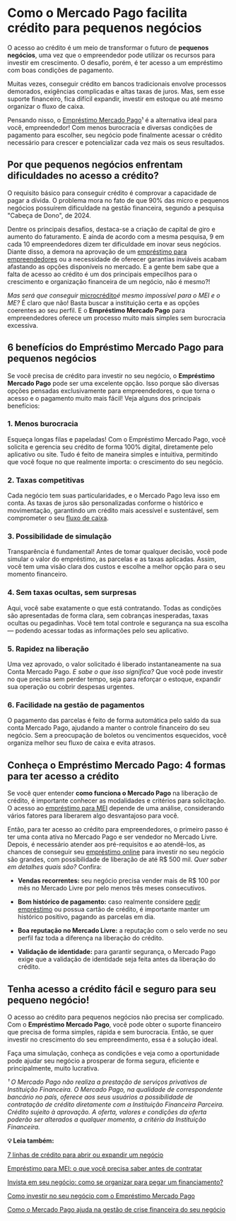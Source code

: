 # Como o Mercado Pago facilita crédito para pequenos negócios

O acesso ao crédito é um meio de transformar o futuro de **pequenos negócios**, uma vez que o empreendedor pode utilizar os recursos para investir em crescimento. O desafio, porém, é ter acesso a um empréstimo com boas condições de pagamento.

Muitas vezes, conseguir crédito em bancos tradicionais envolve processos demorados, exigências complicadas e altas taxas de juros. Mas, sem esse suporte financeiro, fica difícil expandir, investir em estoque ou até mesmo organizar o fluxo de caixa.

Pensando nisso, o [Empréstimo Mercado Pago](https://meubolso.mercadopago.com.br/como-o-emprestimo-mercado-pago-ajuda-no-planejamento-anual)¹ é a alternativa ideal para você, empreendedor! Com menos burocracia e diversas condições de pagamento para escolher, seu negócio pode finalmente acessar o crédito necessário para crescer e potencializar cada vez mais os seus resultados.

## **Por que pequenos negócios enfrentam dificuldades no acesso a crédito?**

O requisito básico para conseguir crédito é comprovar a capacidade de pagar a dívida. O problema mora no fato de que 90% das micro e pequenos negócios possuírem dificuldade na gestão financeira, segundo a pesquisa "Cabeça de Dono", de 2024.

Dentre os principais desafios, destaca-se a criação de capital de giro e aumento do faturamento. E ainda de acordo com a mesma pesquisa, 9 em cada 10 empreendedores dizem ter dificuldade em inovar seus negócios. Diante disso, a demora na aprovação de um [empréstimo para empreendedores](https://meubolso.mercadopago.com.br/saiba-como-solicitar-emprestimo-para-empreendedores) ou a necessidade de oferecer garantias inviáveis acabam afastando as opções disponíveis no mercado. E a gente bem sabe que a falta de acesso ao crédito é um dos principais empecilhos para o crescimento e organização financeira de um negócio, não é mesmo?!

*Mas será que conseguir* [microcrédito](https://meubolso.mercadopago.com.br/microcredito)*é mesmo impossível para o MEI e o ME?* É claro que não! Basta buscar a instituição certa e as opções coerentes ao seu perfil. E o **Empréstimo Mercado Pago** para empreendedores oferece um processo muito mais simples sem burocracia excessiva.

## **6 benefícios do Empréstimo Mercado Pago para pequenos negócios**

Se você precisa de crédito para investir no seu negócio, o **Empréstimo Mercado Pago** pode ser uma excelente opção. Isso porque são diversas opções pensadas exclusivamente para empreendedores, o que torna o acesso e o pagamento muito mais fácil! Veja alguns dos principais benefícios:

### **1. Menos burocracia**

Esqueça longas filas e papeladas! Com o Empréstimo Mercado Pago, você solicita e gerencia seu crédito de forma 100% digital, diretamente pelo aplicativo ou site. Tudo é feito de maneira simples e intuitiva, permitindo que você foque no que realmente importa: o crescimento do seu negócio.

### **2. Taxas competitivas**

Cada negócio tem suas particularidades, e o Mercado Pago leva isso em conta. As taxas de juros são personalizadas conforme o histórico e movimentação, garantindo um crédito mais acessível e sustentável, sem comprometer o seu [fluxo de caixa](https://meubolso.mercadopago.com.br/fluxo-de-caixa-acesso-a-credito).

### **3. Possibilidade de simulação**

Transparência é fundamental! Antes de tomar qualquer decisão, você pode simular o valor do empréstimo, as parcelas e as taxas aplicadas. Assim, você tem uma visão clara dos custos e escolhe a melhor opção para o seu momento financeiro.

### **4. Sem taxas ocultas, sem surpresas**

Aqui, você sabe exatamente o que está contratando. Todas as condições são apresentadas de forma clara, sem cobranças inesperadas, taxas ocultas ou pegadinhas. Você tem total controle e segurança na sua escolha — podendo acessar todas as informações pelo seu aplicativo.

### **5. Rapidez na liberação**

Uma vez aprovado, o valor solicitado é liberado instantaneamente na sua Conta Mercado Pago. *E sabe o que isso significa?* Que você pode investir no que precisa sem perder tempo, seja para reforçar o estoque, expandir sua operação ou cobrir despesas urgentes.

### **6. Facilidade na gestão de pagamentos**

O pagamento das parcelas é feito de forma automática pelo saldo da sua conta Mercado Pago, ajudando a manter o controle financeiro do seu negócio. Sem a preocupação de boletos ou vencimentos esquecidos, você organiza melhor seu fluxo de caixa e evita atrasos.

## **Conheça o Empréstimo Mercado Pago: 4 formas para ter acesso a crédito**

Se você quer entender **como funciona o Mercado Pago** na liberação de crédito, é importante conhecer as modalidades e critérios para solicitação. O acesso ao [empréstimo para MEI](https://meubolso.mercadopago.com.br/como-fazer-emprestimo-para-mei) depende de uma análise, considerando vários fatores para liberarem algo desvantajoso para você.

Então, para ter acesso ao crédito para empreendedores, o primeiro passo é ter uma conta ativa no Mercado Pago e ser vendedor no Mercado Livre. Depois, é necessário atender aos pré-requisitos e ao atendê-los, as chances de conseguir seu [empréstimo online](https://meubolso.mercadopago.com.br/emprestimo-online-para-seu-negocio) para investir no seu negócio são grandes, com possibilidade de liberação de até R$ 500 mil. *Quer saber em detalhes quais são?* Confira:

- **Vendas recorrentes:** seu negócio precisa vender mais de R$ 100 por mês no Mercado Livre por pelo menos três meses consecutivos.

- **Bom histórico de pagamento:** caso realmente considere [pedir empréstimo](https://meubolso.mercadopago.com.br/pedir-emprestimo-abrir-negocio) ou possua cartão de crédito, é importante manter um histórico positivo, pagando as parcelas em dia.

- **Boa reputação no Mercado Livre:** a reputação com o selo verde no seu perfil faz toda a diferença na liberação do crédito.

- **Validação de identidade:** para garantir segurança, o Mercado Pago exige que a validação de identidade seja feita antes da liberação do crédito.

## **Tenha acesso a crédito fácil e seguro para seu pequeno negócio!**

O acesso ao crédito para pequenos negócios não precisa ser complicado. Com o **Empréstimo Mercado Pago**, você pode obter o suporte financeiro que precisa de forma simples, rápida e sem burocracia. Então, se quer investir no crescimento do seu empreendimento, essa é a solução ideal.

Faça uma simulação, conheça as condições e veja como a oportunidade pode ajudar seu negócio a prosperar de forma segura, eficiente e principalmente, muito lucrativa.

*¹ O Mercado Pago não realiza a prestação de serviços privativos de Instituição Financeira. O Mercado Pago, na qualidade de correspondente bancário no país, oferece aos seus usuários a possibilidade de contratação de crédito diretamente com a Instituição Financeira Parceira. Crédito sujeito à aprovação. A oferta, valores e condições da oferta poderão ser alterados a qualquer momento, a critério da Instituição Financeira.*

**💡 Leia também:**

[7 linhas de crédito para abrir ou expandir um negócio](https://meubolso.mercadopago.com.br/linhas-de-credito)

[Empréstimo para MEI: o que você precisa saber antes de contratar](https://meubolso.mercadopago.com.br/emprestimo-para-mei)

[Invista em seu negócio: como se organizar para pegar um financiamento?](https://meubolso.mercadopago.com.br/invista-em-seu-negocio-como-se-organizar-para-pegar-um-financiamento)

[Como investir no seu negócio com o Empréstimo Mercado Pago](https://meubolso.mercadopago.com.br/conheca-as-opcoes-do-emprestimo-mercado-pago)

[Como o Mercado Pago ajuda na gestão de crise financeira do seu negócio](https://meubolso.mercadopago.com.br/gestao-de-crise)